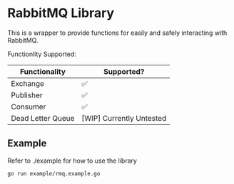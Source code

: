 # RabbitMQ Library

This is a wrapper to provide functions for easily and safely interacting with RabbitMQ.

Functionlity Supported:

| Functionality | Supported? |
| -----------   | ----------- |
| Exchange      | ✅ |
| Publisher     | ✅ |
| Consumer      | ✅ |
| Dead Letter Queue   | [WIP] Currently Untested |

## Example
Refer to ./example for how to use the library

```
go run example/rmq.example.go
```